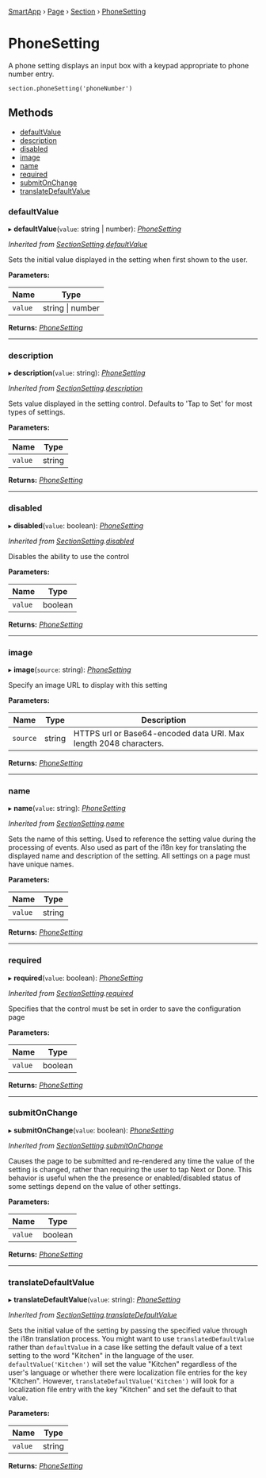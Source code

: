 [SmartApp](_smart_app_d_.smartapp.md) › [Page](_pages_page_d_.page.md) › [Section](_pages_section_d_.section.md) ›  [PhoneSetting](_pages_phone_setting_d_.phonesetting.md)

# PhoneSetting

A phone setting displays an input box with a keypad appropriate to phone number entry.
```
section.phoneSetting('phoneNumber')
```

## Methods

* [defaultValue](_pages_phone_setting_d_.phonesetting.md#defaultvalue)
* [description](_pages_phone_setting_d_.phonesetting.md#description)
* [disabled](_pages_phone_setting_d_.phonesetting.md#disabled)
* [image](_pages_phone_setting_d_.phonesetting.md#image)
* [name](_pages_phone_setting_d_.phonesetting.md#name)
* [required](_pages_phone_setting_d_.phonesetting.md#required)
* [submitOnChange](_pages_phone_setting_d_.phonesetting.md#submitonchange)
* [translateDefaultValue](_pages_phone_setting_d_.phonesetting.md#translatedefaultvalue)


###  defaultValue

▸ **defaultValue**(`value`: string | number): *[PhoneSetting](_pages_phone_setting_d_.phonesetting.md)*

*Inherited from [SectionSetting](_pages_section_setting_d_.sectionsetting.md).[defaultValue](_pages_section_setting_d_.sectionsetting.md#defaultvalue)*

Sets the initial value displayed in the setting when first shown to the user.

**Parameters:**

Name | Type |
------ | ------ |
`value` | string &#124; number |

**Returns:** *[PhoneSetting](_pages_phone_setting_d_.phonesetting.md)*

___

###  description

▸ **description**(`value`: string): *[PhoneSetting](_pages_phone_setting_d_.phonesetting.md)*

*Inherited from [SectionSetting](_pages_section_setting_d_.sectionsetting.md).[description](_pages_section_setting_d_.sectionsetting.md#description)*

Sets value displayed in the setting control. Defaults to 'Tap to Set' for most types of settings.

**Parameters:**

Name | Type |
------ | ------ |
`value` | string |

**Returns:** *[PhoneSetting](_pages_phone_setting_d_.phonesetting.md)*

___

###  disabled

▸ **disabled**(`value`: boolean): *[PhoneSetting](_pages_phone_setting_d_.phonesetting.md)*

*Inherited from [SectionSetting](_pages_section_setting_d_.sectionsetting.md).[disabled](_pages_section_setting_d_.sectionsetting.md#disabled)*

Disables the ability to use the control

**Parameters:**

Name | Type |
------ | ------ |
`value` | boolean |

**Returns:** *[PhoneSetting](_pages_phone_setting_d_.phonesetting.md)*

___

###  image

▸ **image**(`source`: string): *[PhoneSetting](_pages_phone_setting_d_.phonesetting.md)*

Specify an image URL to display with this setting

**Parameters:**

Name | Type | Description |
------ | ------ | ------ |
`source` | string | HTTPS url or Base64-encoded data URI. Max length 2048 characters.  |

**Returns:** *[PhoneSetting](_pages_phone_setting_d_.phonesetting.md)*

___

###  name

▸ **name**(`value`: string): *[PhoneSetting](_pages_phone_setting_d_.phonesetting.md)*

*Inherited from [SectionSetting](_pages_section_setting_d_.sectionsetting.md).[name](_pages_section_setting_d_.sectionsetting.md#name)*

Sets the name of this setting. Used to reference the setting value during the processing of events. Also
used as part of the i18n key for translating the displayed name and description of the setting. All settings
on a page must have unique names.

**Parameters:**

Name | Type |
------ | ------ |
`value` | string |

**Returns:** *[PhoneSetting](_pages_phone_setting_d_.phonesetting.md)*

___

###  required

▸ **required**(`value`: boolean): *[PhoneSetting](_pages_phone_setting_d_.phonesetting.md)*

*Inherited from [SectionSetting](_pages_section_setting_d_.sectionsetting.md).[required](_pages_section_setting_d_.sectionsetting.md#required)*

Specifies that the control must be set in order to save the configuration page

**Parameters:**

Name | Type |
------ | ------ |
`value` | boolean |

**Returns:** *[PhoneSetting](_pages_phone_setting_d_.phonesetting.md)*

___

###  submitOnChange

▸ **submitOnChange**(`value`: boolean): *[PhoneSetting](_pages_phone_setting_d_.phonesetting.md)*

*Inherited from [SectionSetting](_pages_section_setting_d_.sectionsetting.md).[submitOnChange](_pages_section_setting_d_.sectionsetting.md#submitonchange)*

Causes the page to be submitted and re-rendered any time the value of the setting is changed, rather than
requiring the user to tap Next or Done. This behavior is useful when the the presence or enabled/disabled
status of some settings depend on the value of other settings.

**Parameters:**

Name | Type |
------ | ------ |
`value` | boolean |

**Returns:** *[PhoneSetting](_pages_phone_setting_d_.phonesetting.md)*

___

###  translateDefaultValue

▸ **translateDefaultValue**(`value`: string): *[PhoneSetting](_pages_phone_setting_d_.phonesetting.md)*

*Inherited from [SectionSetting](_pages_section_setting_d_.sectionsetting.md).[translateDefaultValue](_pages_section_setting_d_.sectionsetting.md#translatedefaultvalue)*

Sets the initial value of the setting by passing the specified value through the i18n translation process.
You might want to use `translatedDefaultValue` rather than `defaultValue` in a case like setting the
default value of a text setting to the word "Kitchen" in the language of the user. `defaultValue('Kitchen')`
will set the value "Kitchen" regardless of the user's language or whether there were localization file entries
for the key "Kitchen". However, `translateDefaultValue('Kitchen')` will look for a localization file entry
with the key "Kitchen" and set the default to that value.

**Parameters:**

Name | Type |
------ | ------ |
`value` | string |

**Returns:** *[PhoneSetting](_pages_phone_setting_d_.phonesetting.md)*

